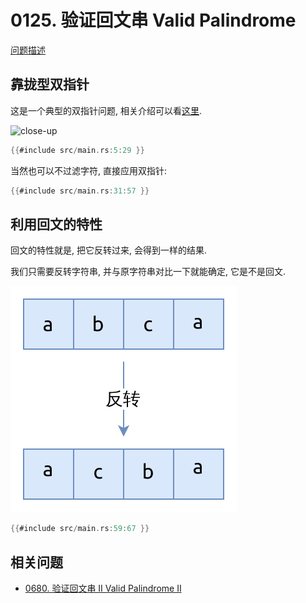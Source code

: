 # 0125. 验证回文串 Valid Palindrome

[问题描述](https://leetcode.com/problems/valid-palindrome)

## 靠拢型双指针

这是一个典型的双指针问题, 相关介绍可以看[这里](../../two-pointers/close-up.md).

![close-up](../../two-pointers/assets/close-up.svg)

```rust
{{#include src/main.rs:5:29 }}
```

当然也可以不过滤字符, 直接应用双指针:

```rust
{{#include src/main.rs:31:57 }}
```

## 利用回文的特性

回文的特性就是, 把它反转过来, 会得到一样的结果.

我们只需要反转字符串, 并与原字符串对比一下就能确定, 它是不是回文.

![reverse-string](assets/reverse-string.svg)

```rust
{{#include src/main.rs:59:67 }}
```

## 相关问题

- [0680. 验证回文串 II Valid Palindrome II](../0680.valid-palindrome-ii/index.md)
